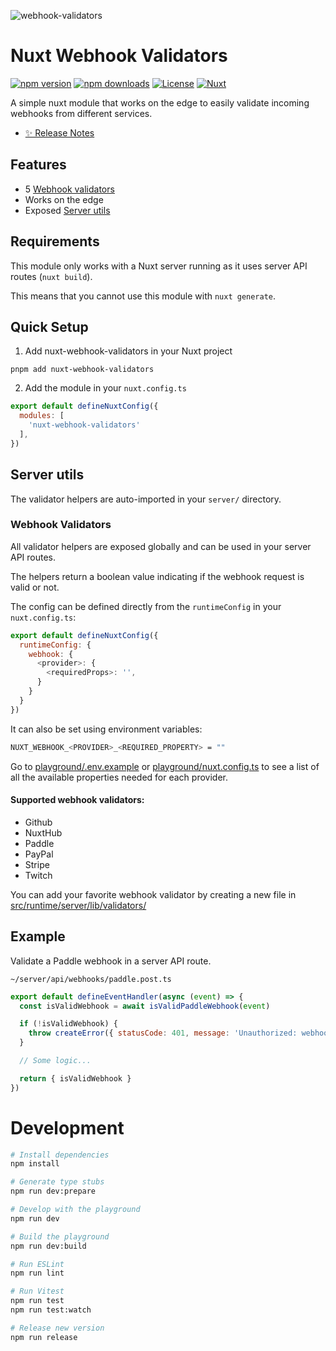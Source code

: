 ![webhook-validators](https://github.com/Yizack/nuxt-webhook-validators/assets/16264115/56cded71-46b2-4895-8732-484ab6df5181)

# Nuxt Webhook Validators

[![npm version][npm-version-src]][npm-version-href]
[![npm downloads][npm-downloads-src]][npm-downloads-href]
[![License][license-src]][license-href]
[![Nuxt][nuxt-src]][nuxt-href]

A simple nuxt module that works on the edge to easily validate incoming webhooks from different services.

- [✨ Release Notes](CHANGELOG.md)

## Features

- 5 [Webhook validators](#supported-webhook-validators)
- Works on the edge
- Exposed [Server utils](#server-utils)

## Requirements

This module only works with a Nuxt server running as it uses server API routes (`nuxt build`).

This means that you cannot use this module with `nuxt generate`.

## Quick Setup

1. Add nuxt-webhook-validators in your Nuxt project

```
pnpm add nuxt-webhook-validators
```

2. Add the module in your `nuxt.config.ts`

```js
export default defineNuxtConfig({
  modules: [
    'nuxt-webhook-validators'
  ],
})
```


## Server utils

The validator helpers are auto-imported in your `server/` directory.

### Webhook Validators

All validator helpers are exposed globally and can be used in your server API routes.

The helpers return a boolean value indicating if the webhook request is valid or not.

The config can be defined directly from the `runtimeConfig` in your `nuxt.config.ts`:

```js
export default defineNuxtConfig({
  runtimeConfig: {
    webhook: {
      <provider>: {
        <requiredProps>: '',
      }
    }
  }
})
```

It can also be set using environment variables:

```sh
NUXT_WEBHOOK_<PROVIDER>_<REQUIRED_PROPERTY> = ""
```

Go to [playground/.env.example](./playground/.env.example) or [playground/nuxt.config.ts](./playground/nuxt.config.ts) to see a list of all the available properties needed for each provider.


#### Supported webhook validators:

- Github
- NuxtHub
- Paddle
- PayPal
- Stripe
- Twitch

You can add your favorite webhook validator by creating a new file in  [src/runtime/server/lib/validators/](./src/runtime/server/lib/validators/)

## Example

Validate a Paddle webhook in a server API route.

`~/server/api/webhooks/paddle.post.ts`

```js
export default defineEventHandler(async (event) => {
  const isValidWebhook = await isValidPaddleWebhook(event)

  if (!isValidWebhook) {
    throw createError({ statusCode: 401, message: 'Unauthorized: webhook is not valid' })
  }

  // Some logic...

  return { isValidWebhook }
})
```

# Development

```sh
# Install dependencies
npm install

# Generate type stubs
npm run dev:prepare

# Develop with the playground
npm run dev

# Build the playground
npm run dev:build

# Run ESLint
npm run lint

# Run Vitest
npm run test
npm run test:watch

# Release new version
npm run release
```

<!-- Badges -->
[npm-version-src]: https://img.shields.io/npm/v/nuxt-webhook-validators/latest.svg?style=flat&colorA=020420&colorB=00DC82
[npm-version-href]: https://npmjs.com/package/nuxt-webhook-validators

[npm-downloads-src]: https://img.shields.io/npm/dm/nuxt-webhook-validators.svg?style=flat&colorA=020420&colorB=00DC82
[npm-downloads-href]: https://npmjs.com/package/nuxt-webhook-validators

[license-src]: https://img.shields.io/npm/l/nuxt-webhook-validators.svg?style=flat&colorA=020420&colorB=00DC82
[license-href]: LICENSE

[nuxt-src]: https://img.shields.io/badge/Nuxt-020420?logo=nuxt.js
[nuxt-href]: https://nuxt.com
